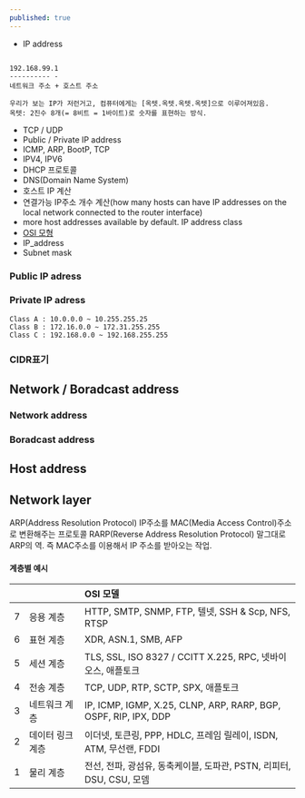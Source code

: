 ```yaml
---
published: true
---
```


* IP address
~~~

192.168.99.1
---------- -
네트워크 주소 + 호스트 주소

우리가 보는 IP가 저런거고, 컴퓨터에게는 [옥텟.옥텟.옥텟.옥텟]으로 이루어져있음.
옥텟: 2진수 8개(= 8비트 = 1바이트)로 숫자를 표현하는 방식.

~~~

* TCP / UDP
* Public / Private IP address
* ICMP, ARP, BootP, TCP
* IPV4, IPV6
* DHCP 프로토콜
* DNS(Domain Name System)
* 호스트 IP 계산
* 연결가능 IP주소 개수 계산(how many hosts can have IP addresses on the local network connected to the router interface)
* more host addresses available by default. IP address class
* [OSI 모형](wiki/OSI-model.md)
* IP_address
* Subnet mask



### Public IP adress
### Private IP adress
    Class A : 10.0.0.0 ~ 10.255.255.25 
    Class B : 172.16.0.0 ~ 172.31.255.255
    Class C : 192.168.0.0 ~ 192.168.255.255


### CIDR표기

## Network / Boradcast address
### Network address
### Boradcast address

## Host address

 
    
 

## Network layer

ARP(Address Resolution Protocol)
IP주소를 MAC(Media Access Control)주소로 변환해주는 프로토콜
RARP(Reverse Address Resolution Protocol)
말그대로 ARP의 역. 즉 MAC주소를 이용해서 IP 주소를 받아오는 작업.

#### 계층별 예시
||| OSI 모델 |
|:---|:---|:---|
|7|	응용 계층	| HTTP, SMTP, SNMP, FTP, 텔넷, SSH & Scp, NFS, RTSP |
|6|	표현 계층	| XDR, ASN.1, SMB, AFP |
|5|	세션 계층	| TLS, SSL, ISO 8327 / CCITT X.225, RPC, 넷바이오스, 애플토크 |
|4|	전송 계층	| TCP, UDP, RTP, SCTP, SPX, 애플토크 |
|3|	네트워크 계층 | IP, ICMP, IGMP, X.25, CLNP, ARP, RARP, BGP, OSPF, RIP, IPX, DDP |
|2|	데이터 링크 계층 | 이더넷, 토큰링, PPP, HDLC, 프레임 릴레이, ISDN, ATM, 무선랜, FDDI |
|1|	물리 계층 | 전선, 전파, 광섬유, 동축케이블, 도파관, PSTN, 리피터, DSU, CSU, 모뎀 |
